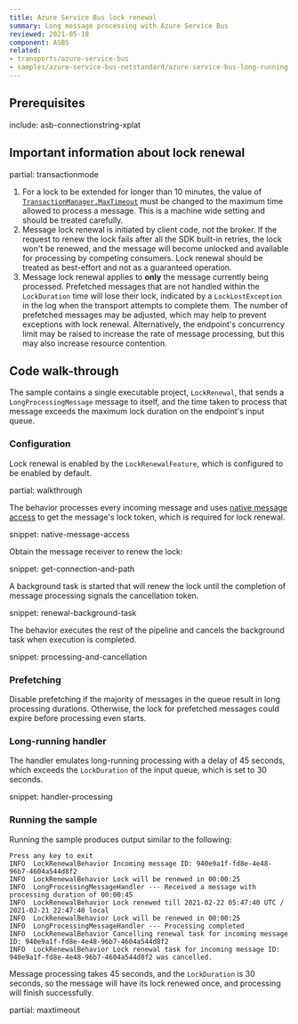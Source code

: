 ```yaml
---
title: Azure Service Bus lock renewal
summary: Long message processing with Azure Service Bus
reviewed: 2021-05-18
component: ASBS
related:
- transports/azure-service-bus
- samples/azure-service-bus-netstandard/azure-service-bus-long-running
---
```



## Prerequisites

include: asb-connectionstring-xplat

## Important information about lock renewal

partial: transactionmode

1. For a lock to be extended for longer than 10 minutes, the value of [`TransactionManager.MaxTimeout`](https://docs.microsoft.com/en-us/dotnet/api/system.transactions.transactionmanager.maximumtimeout) must be changed to the maximum time allowed to process a message. This is a machine wide setting and should be treated carefully.
1. Message lock renewal is initiated by client code, not the broker. If the request to renew the lock fails after all the SDK built-in retries, the lock won't be renewed, and the message will become unlocked and available for processing by competing consumers. Lock renewal should be treated as best-effort and not as a guaranteed operation.
1. Message lock renewal applies to **only** the message currently being processed. Prefetched messages that are not handled within the `LockDuration` time will lose their lock, indicated by a `LockLostException` in the log when the transport attempts to complete them. The number of prefetched messages may be adjusted, which may help to prevent exceptions with lock renewal. Alternatively, the endpoint's concurrency limit may be raised to increase the rate of message processing, but this may also increase resource contention.

## Code walk-through

The sample contains a single executable project, `LockRenewal`, that sends a `LongProcessingMessage` message to itself, and the time taken to process that message exceeds the maximum lock duration on the endpoint's input queue.

### Configuration

Lock renewal is enabled by the `LockRenewalFeature`, which is configured to be enabled by default.

partial: walkthrough

The behavior processes every incoming message and uses [native message access](/transports/azure-service-bus/native-message-access.md) to get the message's lock token, which is required for lock renewal.

snippet: native-message-access

Obtain the message receiver to renew the lock:

snippet: get-connection-and-path

A background task is started that will renew the lock until the completion of message processing signals the cancellation token.

snippet: renewal-background-task

The behavior executes the rest of the pipeline and cancels the background task when execution is completed.

snippet: processing-and-cancellation

### Prefetching

Disable prefetching if the majority of messages in the queue result in long processing durations. Otherwise, the lock for prefetched messages could expire before processing even starts.

### Long-running handler

The handler emulates long-running processing with a delay of 45 seconds, which exceeds the `LockDuration` of the input queue, which is set to 30 seconds.

snippet: handler-processing

### Running the sample

Running the sample produces output similar to the following:

```text
Press any key to exit
INFO  LockRenewalBehavior Incoming message ID: 940e9a1f-fd8e-4e48-96b7-4604a544d8f2
INFO  LockRenewalBehavior Lock will be renewed in 00:00:25
INFO  LongProcessingMessageHandler --- Received a message with processing duration of 00:00:45
INFO  LockRenewalBehavior Lock renewed till 2021-02-22 05:47:40 UTC / 2021-02-21 22:47:40 local
INFO  LockRenewalBehavior Lock will be renewed in 00:00:25
INFO  LongProcessingMessageHandler --- Processing completed
INFO  LockRenewalBehavior Cancelling renewal task for incoming message ID: 940e9a1f-fd8e-4e48-96b7-4604a544d8f2
INFO  LockRenewalBehavior Lock renewal task for incoming message ID: 940e9a1f-fd8e-4e48-96b7-4604a544d8f2 was cancelled.
```

Message processing takes 45 seconds, and the `LockDuration` is 30 seconds, so the message will have its lock renewed once, and processing will finish successfully.

partial: maxtimeout